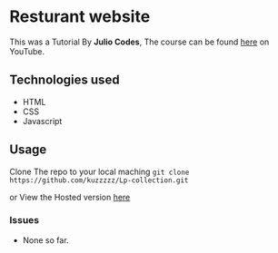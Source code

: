 # Resturant website
This was a Tutorial By **Julio Codes**, The course can be found [here](https://www.youtube.com/watch?v=FZQxPTV3cFk&list=WL&index=25&t=0s) on YouTube.

## Technologies used
- HTML
- CSS
- Javascript



## Usage
Clone The repo to your local maching 
`git clone https://github.com/kuzzzzz/Lp-collection.git`

or View the Hosted version [here](https://kuzzzzz.github.io/Lp-collection/landing-pages/the-rosa/index.html)

### Issues
- None so far.